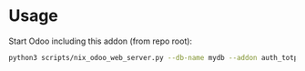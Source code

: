 # Usage

Start Odoo including this addon (from repo root):

```bash
python3 scripts/nix_odoo_web_server.py --db-name mydb --addon auth_totp_mail
```
